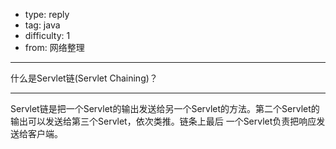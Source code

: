 - type: reply
- tag: java
- difficulty:  1
- from: 网络整理

--------

什么是Servlet链(Servlet Chaining)？

---------

Servlet链是把一个Servlet的输出发送给另一个Servlet的方法。第二个Servlet的输出可以发送给第三个Servlet，依次类推。链条上最后
一个Servlet负责把响应发送给客户端。

